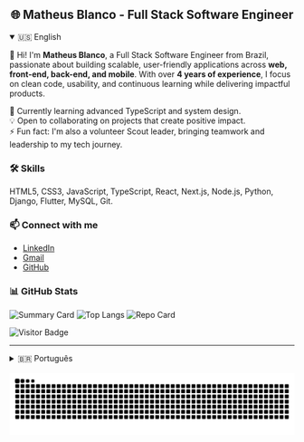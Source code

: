 <h2 align="center">🌐 Matheus Blanco - Full Stack Software Engineer</h2>

<details open>
<summary>🇺🇸 English</summary>

👋 Hi! I'm **Matheus Blanco**, a Full Stack Software Engineer from Brazil, passionate about building scalable, user-friendly applications across **web, front-end, back-end, and mobile**. With over **4 years of experience**, I focus on clean code, usability, and continuous learning while delivering impactful products.

🌱 Currently learning advanced TypeScript and system design.  
💡 Open to collaborating on projects that create positive impact.  
⚡ Fun fact: I'm also a volunteer Scout leader, bringing teamwork and leadership to my tech journey.

### 🛠️ Skills

HTML5, CSS3, JavaScript, TypeScript, React, Next.js, Node.js, Python, Django, Flutter, MySQL, Git.

### 📫 Connect with me

- [LinkedIn](https://www.linkedin.com/in/matheus-blanco/)
- [Gmail](mailto:msallesblanco@gmail.com)
- [GitHub](https://github.com/MatheusBlanco)

### 📊 GitHub Stats

![Summary Card](https://github-profile-summary-cards.vercel.app/api/cards/profile-details?username=MatheusBlanco&theme=radical)
![Top Langs](https://github-profile-summary-cards.vercel.app/api/cards/most-commit-language?username=MatheusBlanco&theme=radical)
![Repo Card](https://github-profile-summary-cards.vercel.app/api/cards/repos-per-language?username=MatheusBlanco&theme=radical)

![Visitor Badge](https://visitor-badge.laobi.icu/badge?page_id=MatheusBlanco)


</details>

---

<details>
<summary>🇧🇷 Português</summary>

👋 Olá! Sou **Matheus Blanco**, Engenheiro de Software Full Stack no Brasil, apaixonado por construir aplicações escaláveis e amigáveis ao usuário em **web, front-end, back-end e mobile**. Com mais de **4 anos de experiência**, foco em código limpo, usabilidade e aprendizado contínuo ao entregar produtos de impacto.

🌱 Atualmente estudando TypeScript avançado e arquitetura de sistemas.  
💡 Aberto a colaborar em projetos que gerem impacto positivo.  
⚡ Curiosidade: também sou voluntário como escoteiro, trazendo liderança e trabalho em equipe para minha trajetória na tecnologia.

### 🛠️ Tecnologias

HTML5, CSS3, JavaScript, TypeScript, React, Next.js, Node.js, Python, Django, Flutter, MySQL, Git.

### 📫 Conecte-se comigo

- [LinkedIn](https://www.linkedin.com/in/matheus-blanco/)
- [Gmail](mailto:msallesblanco@gmail.com)
- [GitHub](https://github.com/MatheusBlanco)

### 📊 Estatísticas do GitHub

![Summary Card](https://github-profile-summary-cards.vercel.app/api/cards/profile-details?username=MatheusBlanco&theme=radical)
![Top Langs](https://github-profile-summary-cards.vercel.app/api/cards/most-commit-language?username=MatheusBlanco&theme=radical)
![Repo Card](https://github-profile-summary-cards.vercel.app/api/cards/repos-per-language?username=MatheusBlanco&theme=radical)

![Visitor Badge](https://visitor-badge.laobi.icu/badge?page_id=MatheusBlanco)


</details>

<br clear="both">

<img src="https://raw.githubusercontent.com/MatheusBlanco/MatheusBlanco/output/snake.svg" alt="Snake animation" />

###
